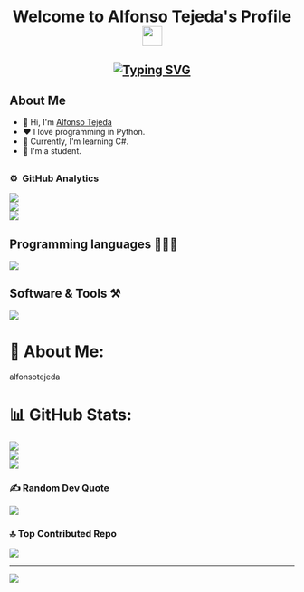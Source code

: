 
<h1 align=center> Welcome to Alfonso Tejeda's Profile <img src="https://media.giphy.com/media/hvRJCLFzcasrR4ia7z/giphy.gif" width="35"> </h1>
  
<h2 align=center><a href="https://git.io/typing-svg"><img src="https://readme-typing-svg.demolab.com?font=Fira+Code&pause=1000&random=false&width=435&lines=Computer+Science+Student;DS%20|%20AI%20|%20ML%20Enthusiast;Always%20learning%20new%20things" alt="Typing SVG" /></a></h2>

## About Me
<ul>
  <li>👋 Hi, I'm <a href="alfonsotejeda">Alfonso Tejeda</a></li>
  <li>❤️ I love programming in Python.</li>
  <li>🌱 Currently, I'm learning C#.</li>
  <li>💼 I'm a student.</li>
</ul>

## 

### ⚙️ &nbsp;GitHub Analytics
![](https://github-readme-stats.vercel.app/api?username=alfonsotejeda&theme=dark&hide_border=false&include_all_commits=false&count_private=false)<br/>
![](https://github-readme-streak-stats.herokuapp.com/?user=alfonsotejeda&theme=dark&hide_border=false)<br/>
![](https://github-readme-stats.vercel.app/api/top-langs/?username=alfonsotejeda&theme=dark&hide_border=false&include_all_commits=false&count_private=false&layout=compact)
##


## Programming languages 👨🏽‍💻
<img src="https://skillicons.dev/icons?i=cpp,css,html,js,md,py,dart,latex&perline=14" />

## Software & Tools ⚒️
<img src="https://skillicons.dev/icons?i=github,git,vscode,apple,flutter,blender,obsidian&perline=14" />



##



# 💫 About Me:
alfonsotejeda

# 📊 GitHub Stats:
![](https://github-readme-stats.vercel.app/api?username=alfonsotejeda&theme=dark&hide_border=false&include_all_commits=false&count_private=false)<br/>
![](https://github-readme-streak-stats.herokuapp.com/?user=alfonsotejeda&theme=dark&hide_border=false)<br/>
![](https://github-readme-stats.vercel.app/api/top-langs/?username=alfonsotejeda&theme=dark&hide_border=false&include_all_commits=false&count_private=false&layout=compact)

### ✍️ Random Dev Quote
![](https://quotes-github-readme.vercel.app/api?type=horizontal&theme=tokyonight)

### 🔝 Top Contributed Repo
![](https://github-contributor-stats.vercel.app/api?username=alfonsotejeda&limit=5&theme=algolia&combine_all_yearly_contributions=true)

---
[![](https://visitcount.itsvg.in/api?id=alfonsotejeda&icon=0&color=1)](https://visitcount.itsvg.in)

<!-- Proudly created with GPRM ( https://gprm.itsvg.in ) -->
